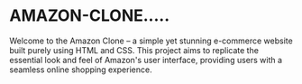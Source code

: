 # AMAZON-CLONE.....
Welcome to the Amazon Clone – a simple yet stunning e-commerce website built purely using HTML and CSS. This project aims to replicate the essential look and feel of Amazon's user interface, providing users with a seamless online shopping experience.
